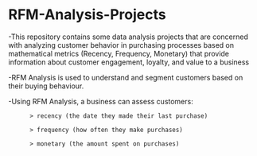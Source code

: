 # RFM-Analysis-Projects
-This repository contains some data analysis projects that are concerned with analyzing customer behavior in purchasing processes based on mathematical metrics (Recency, Frequency, Monetary) that provide information about customer engagement, loyalty, and value to a business

-RFM Analysis is used to understand and segment customers based on their buying behaviour.

-Using RFM Analysis, a business can assess customers:

          > recency (the date they made their last purchase)
          
          > frequency (how often they make purchases)
          
          > monetary (the amount spent on purchases)
